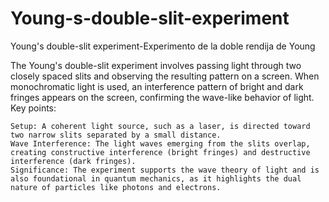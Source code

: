 # Young-s-double-slit-experiment
Young's double-slit experiment-Experimento de la doble rendija de Young

The Young's double-slit experiment involves passing light through two closely spaced slits and observing the resulting pattern on a screen. When monochromatic light is used, an interference pattern of bright and dark fringes appears on the screen, confirming the wave-like behavior of light.
Key points:

    Setup: A coherent light source, such as a laser, is directed toward two narrow slits separated by a small distance.
    Wave Interference: The light waves emerging from the slits overlap, creating constructive interference (bright fringes) and destructive interference (dark fringes).
    Significance: The experiment supports the wave theory of light and is also foundational in quantum mechanics, as it highlights the dual nature of particles like photons and electrons.

